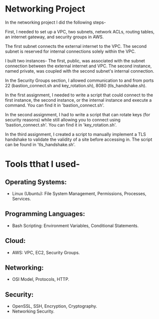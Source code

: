 # Networking Project

In the networking project I did the following steps-

First, I needed to set up a VPC, two subnets, network ACLs, routing tables, an internet gateway, and security groups in AWS.

The first subnet connects the external internet to the VPC.
The second subnet is reserved for internal connections solely within the VPC.

I built two instances-
The first, public, was associated with the subnet connection between the external internet and VPC.
The second instance, named private, was coupled with the second subnet's internal connection.

In the Security Groups section, I allowed communication to and from ports 22 (bastion_connect.sh and key_rotation.sh), 8080 (tls_handshake.sh).

In the first assignment, I needed to write a script that could connect to the first instance, the second instance, or the internal instance and execute a command.
You can find it in 'bastion_connect.sh'.

In the second assignment, I had to write a script that can rotate keys (for security reasons) while still allowing you to connect using 'bastion_connect.sh'.
You can find it in 'key_rotation.sh'.

In the third assignment, I created a script to manually implement a TLS handshake to validate the validity of a site before accessing in. The script can be found in 'tls_handshake.sh'.

# Tools tthat I used-
## Operating Systems:
-	Linux (Ubuntu): File System Management, Permissions, Processes, Services.
## Programming Languages:
-	Bash Scripting: Environment Variables, Conditional Statements.
## Cloud:
-	AWS: VPC, EC2, Security Groups.
## Networking:
-	OSI Model, Protocols, HTTP.
## Security:
- OpenSSL, SSH, Encryption, Cryptography.
-	Networking Security.
